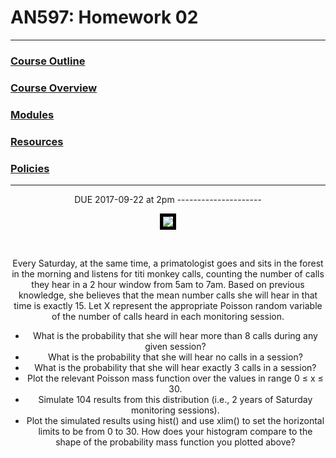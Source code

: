 AN597: Homework 02
================

------------------------------------------------------------------------

### [Course Outline](https://fuzzyatelin.github.io/bioanth-stats/outline.html)

### [Course Overview](https://fuzzyatelin.github.io/bioanth-stats/overview.html)

### [Modules](https://fuzzyatelin.github.io/bioanth-stats/modules.html)

### [Resources](https://fuzzyatelin.github.io/bioanth-stats/resources.html)

### [Policies](https://fuzzyatelin.github.io/bioanth-stats/policies.html)

------------------------------------------------------------------------

<center>
DUE 2017-09-22 at 2pm
---------------------

<br>
<center>
<p>
<img src="https://i.ytimg.com/vi/CkUCCyhv5Xc/maxresdefault.jpg" style="border:5px solid black">
</p>
</center>
<br>

Every Saturday, at the same time, a primatologist goes and sits in the forest in the morning and listens for titi monkey calls, counting the number of calls they hear in a 2 hour window from 5am to 7am. Based on previous knowledge, she believes that the mean number calls she will hear in that time is exactly 15. Let X represent the appropriate Poisson random variable of the number of calls heard in each monitoring session.

-   What is the probability that she will hear more than 8 calls during any given session?
-   What is the probability that she will hear no calls in a session?
-   What is the probability that she will hear exactly 3 calls in a session?
-   Plot the relevant Poisson mass function over the values in range 0 ≤ x ≤ 30.
-   Simulate 104 results from this distribution (i.e., 2 years of Saturday monitoring sessions).
-   Plot the simulated results using hist() and use xlim() to set the horizontal limits to be from 0 to 30. How does your histogram compare to the shape of the probability mass function you plotted above?
